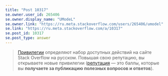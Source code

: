 ```yaml
---
title: "Post 10317"
se.owner.user_id: 265406
se.owner.display_name: "UModeL"
se.owner.link: "https://ru.meta.stackoverflow.com/users/265406/umodel"
se.link: "https://ru.meta.stackoverflow.com/a/10317"
se.post_id: 10317
se.post_type: answer
---
```

<blockquote>
  <p><a href="https://ru.stackoverflow.com/help/privileges">Привилегии</a> определяют набор доступных действий на сайте Stack Overflow
  на русском. Повышая свою репутацию, вы открываете новые привилегии
  (<a href="https://ru.stackoverflow.com/help/reputation">репутация</a> — это баллы, которые вы <strong>получаете за публикацию полезных
  вопросов и ответов</strong>).</p>
</blockquote>
